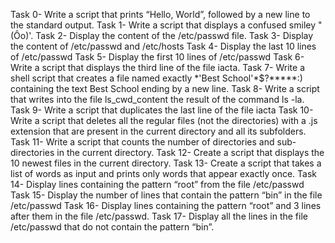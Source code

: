 Task 0- Write a script that prints “Hello, World”, followed by a new line to the standard output.
Task 1- Write a script that displays a confused smiley "(Ôo)'.
Task 2- Display the content of the /etc/passwd file.
Task 3- Display the content of /etc/passwd and /etc/hosts
Task 4- Display the last 10 lines of /etc/passwd
Task 5- Display the first 10 lines of /etc/passwd
Task 6- Write a script that displays the third line of the file iacta.
Task 7- Write a shell script that creates a file named exactly \*\'Best School\'\*$\?\*\*\*\*\*:) containing the text Best School ending by a new line.
Task 8- Write a script that writes into the file ls_cwd_content the result of the command ls -la. 
Task 9- Write a script that duplicates the last line of the file iacta
Task 10- Write a script that deletes all the regular files (not the directories) with a .js extension that are present in the current directory and all its subfolders.
Task 11- Write a script that counts the number of directories and sub-directories in the current directory.
Task 12- Create a script that displays the 10 newest files in the current directory.
Task 13- Create a script that takes a list of words as input and prints only words that appear exactly once.
Task 14- Display lines containing the pattern “root” from the file /etc/passwd
Task 15- Display the number of lines that contain the pattern “bin” in the file /etc/passwd
Task 16- Display lines containing the pattern “root” and 3 lines after them in the file /etc/passwd.
 Task 17- Display all the lines in the file /etc/passwd that do not contain the pattern “bin”.
